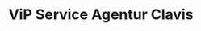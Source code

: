 ---
title: "ViP Service Agentur Clavis"
url: /potsdam/vip-service-agentur-clavis/
shop: Zeitungen
---